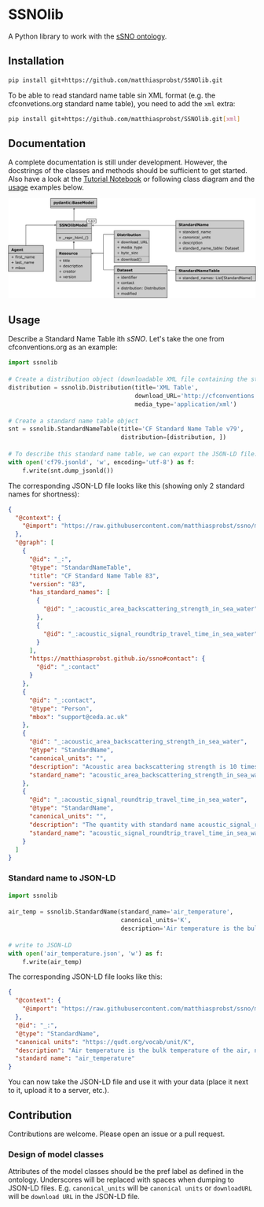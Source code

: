 # SSNOlib

A Python library to work with the [sSNO ontology](https://matthiasprobst.github.io/ssno/).

## Installation

```bash
pip install git+https://github.com/matthiasprobst/SSNOlib.git
```

To be able to read standard name table sin XML format (e.g. the cfconvetions.org standard name table), you need to add
the `xml` extra:

```bash
pip install git+https://github.com/matthiasprobst/SSNOlib.git[xml]
``` 

## Documentation

A complete documentation is still under development. However, the docstrings of the classes and methods should be
sufficient to get started. Also have a look at the [Tutorial Notebook](docs/Tutorial.ipynb) or following class diagram
and the [usage](#usage) examples below.

![Class diagram](docs/class_structure.png)

## Usage

Describe a Standard Name Table ith *sSNO*. Let's take the one from cfconventions.org as an example:

```python
import ssnolib

# Create a distribution object (downloadable XML file containing the standard name table)
distribution = ssnolib.Distribution(title='XML Table',
                                    download_URL='http://cfconventions.org/Data/cf-standard-names/current/src/cf-standard-name-table.xml',
                                    media_type='application/xml')

# Create a standard name table object
snt = ssnolib.StandardNameTable(title='CF Standard Name Table v79',
                                distribution=[distribution, ])

# To describe this standard name table, we can export the JSON-LD file:
with open('cf79.jsonld', 'w', encoding='utf-8') as f:
    f.write(snt.dump_jsonld())
```

The corresponding JSON-LD file looks like this (showing only 2 standard names for shortness):

```json
{
  "@context": {
    "@import": "https://raw.githubusercontent.com/matthiasprobst/ssno/main/ssno_context.jsonld"
  },
  "@graph": [
    {
      "@id": "_:",
      "@type": "StandardNameTable",
      "title": "CF Standard Name Table 83",
      "version": "83",
      "has_standard_names": [
        {
          "@id": "_:acoustic_area_backscattering_strength_in_sea_water"
        },
        {
          "@id": "_:acoustic_signal_roundtrip_travel_time_in_sea_water"
        }
      ],
      "https://matthiasprobst.github.io/ssno#contact": {
        "@id": "_:contact"
      }
    },
    {
      "@id": "_:contact",
      "@type": "Person",
      "mbox": "support@ceda.ac.uk"
    },
    {
      "@id": "_:acoustic_area_backscattering_strength_in_sea_water",
      "@type": "StandardName",
      "canonical_units": "",
      "description": "Acoustic area backscattering strength is 10 times the log10 of the ratio of the area backscattering coefficient to the reference value, 1 (m2 m-2). Area backscattering coefficient is the integral of the volume backscattering coefficient over a defined distance. Volume backscattering coefficient is the linear form of acoustic_volume_backscattering_strength_in_sea_water. For further details see MacLennan et. al (2002) doi:10.1006/jmsc.2001.1158.",
      "standard_name": "acoustic_area_backscattering_strength_in_sea_water"
    },
    {
      "@id": "_:acoustic_signal_roundtrip_travel_time_in_sea_water",
      "@type": "StandardName",
      "canonical_units": "",
      "description": "The quantity with standard name acoustic_signal_roundtrip_travel_time_in_sea_water is the time taken for an acoustic signal to propagate from the emitting instrument to a reflecting surface and back again to the instrument. In the case of an instrument based on the sea floor and measuring the roundtrip time to the sea surface, the data are commonly used as a measure of ocean heat content.",
      "standard_name": "acoustic_signal_roundtrip_travel_time_in_sea_water"
    }
  ]
}
```

### Standard name to JSON-LD

```python
import ssnolib

air_temp = ssnolib.StandardName(standard_name='air_temperature',
                                canonical_units='K',
                                description='Air temperature is the bulk temperature of the air, not the surface (skin) temperature.')

# write to JSON-LD
with open('air_temperature.json', 'w') as f:
    f.write(air_temp)
```

The corresponding JSON-LD file looks like this:

```json
{
  "@context": {
    "@import": "https://raw.githubusercontent.com/matthiasprobst/ssno/main/ssno_context.jsonld"
  },
  "@id": "_:",
  "@type": "StandardName",
  "canonical units": "https://qudt.org/vocab/unit/K",
  "description": "Air temperature is the bulk temperature of the air, not the surface (skin) temperature.",
  "standard name": "air_temperature"
}
```

You can now take the JSON-LD file and use it with your data (place it next to it, upload it to a server, etc.).

## Contribution

Contributions are welcome. Please open an issue or a pull request.

### Design of model classes

Attributes of the model classes should be the pref label as defined in the ontology. Underscores will be replaced with
spaces when dumping to JSON-LD files. E.g. `canonical_units` will be `canonical units`  or
`downloadURL` will be `download URL`  in the JSON-LD file.